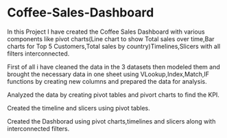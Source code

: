 # Coffee-Sales-Dashboard

In this Project I have created the  Coffee Sales Dashboard with various components like pivot charts(Line chart to show Total sales over time,Bar charts for Top 5 Customers,Total sales by country)Timelines,Slicers with all filters interconnected.

First of all i have cleaned the data in the 3 datasets then modeled them and brought the necessary data in one sheet using  VLookup,Index,Match,IF functions by creating new columns and prepared the data for analysis.

Analyzed the data by creating pivot tables and pivort charts to find the KPI.

Created the timeline and slicers using pivot tables.

Created the Dashborad using pivot charts,timelines and slicers along with interconnected filters.
